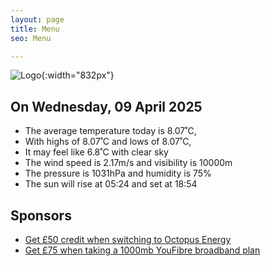 ```yaml
---
layout: page
title: Menu
seo: Menu

---
```


![Logo](/images/logo.jpg){:width="832px"}

<!-- weather_marker starts -->
## On Wednesday, 09 April 2025

- The average temperature today is 8.07˚C,
- With highs of 8.07˚C and lows of 8.07˚C,
- It may feel like 6.8˚C with clear sky
- The wind speed is 2.17m/s and visibility is 10000m
- The pressure is 1031hPa and humidity is 75%
- The sun will rise at 05:24 and set at 18:54

<!-- weather_marker ends -->

## Sponsors

- [Get £50 credit when switching to Octopus Energy](https://bit.ly/3oD1nnS)
- [Get £75 when taking a 1000mb YouFibre broadband plan](https://aklam.io/91zWhU?)



